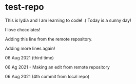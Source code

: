 # test-repo

This is lydia and I am learning to code! :) 
Today is a sunny day!

I love chocolates!

Adding this line from the remote repository.

Adding more lines again!

06 Aug 2021 (third time)

06 Ag 2021 - Making an edit from remote repository

06 Aug 2021 (4th commit from local repo)